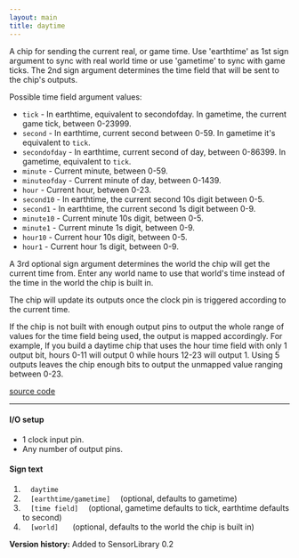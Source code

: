 ```yaml
---
layout: main
title: daytime
---
```


A chip for sending the current real, or game time. 
Use 'earthtime' as 1st sign argument to sync with real world time or use 'gametime' to sync with game ticks. 
The 2nd sign argument determines the time field that will be sent to the chip's outputs.

Possible time field argument values:
- `tick` - In earthtime, equivalent to secondofday. In gametime, the current game tick, between 0-23999.
- `second` - In earthtime, current second between 0-59. In gametime it's equivalent to `tick`.
- `secondofday` - In earthtime, current second of day, between 0-86399. In gametime, equivalent to `tick`.
- `minute` - Current minute, between 0-59.
- `minuteofday` - Current minute of day, between 0-1439.
- `hour` - Current hour, between 0-23.
- `second10` - In earthtime, the current second 10s digit between 0-5.
- `second1` - In earthtime, the current second 1s digit between 0-9.
- `minute10` - Current minute 10s digit, between 0-5.
- `minute1` - Current minute 1s digit, between 0-9.
- `hour10` - Current hour 10s digit, between 0-5.
- `hour1` - Current hour 1s digit, between 0-9.

A 3rd optional sign argument determines the world the chip will get the current time from. Enter any world name to use that world's time instead of the time in the world the 
chip is built in. 

The chip will update its outputs once the clock pin is triggered according to the current time.

If the chip is not built with enough output pins to output the whole range of values for the time field being used, the output is mapped accordingly.
For example, If you build a daytime chip that uses the hour time field with only 1 output bit, hours 0-11 will output 0 while hours 12-23 will output 1.
Using 5 outputs leaves the chip enough bits to output the unmapped value ranging between 0-23.

[source code](https://github.com/eisental/SensorLibrary/blob/master/src/main/java/org/tal/sensorlibrary/daytime.java)
    
* * *


#### I/O setup 
* 1 clock input pin.
* Any number of output pins.

#### Sign text
1. `   daytime   `
2. `   [earthtime/gametime]   ` (optional, defaults to gametime)
3. `   [time field]   ` (optional, gametime defaults to tick, earthtime defaults to second)
4. `   [world]    ` (optional, defaults to the world the chip is built in) 

__Version history:__ Added to SensorLibrary 0.2